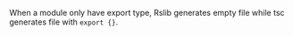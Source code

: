 When a module only have export type, Rslib generates empty file while tsc generates file with `export {}`.
